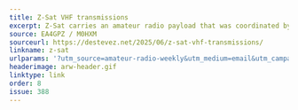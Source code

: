 ```yaml
---
title: Z-Sat VHF transmissions
excerpt: Z-Sat carries an amateur radio payload that was coordinated by IARU and which consists of a BBS (bulletin board system) with a 145.875 MHz downlink and 435.480 MHz uplink. 
source: EA4GPZ / M0HXM
sourceurl: https://destevez.net/2025/06/z-sat-vhf-transmissions/
linkname: z-sat
urlparams: '?utm_source=amateur-radio-weekly&utm_medium=email&utm_campaign=newsletter'
headerimage: arw-header.gif
linktype: link
order: 8
issue: 388
---
```

